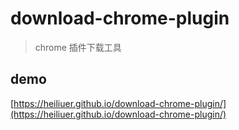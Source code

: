 # download-chrome-plugin

> chrome 插件下载工具

## demo
[https://heiliuer.github.io/download-chrome-plugin/](https://heiliuer.github.io/download-chrome-plugin/)

